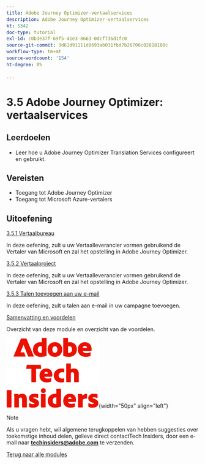 ```yaml
---
title: Adobe Journey Optimizer-vertaalservices
description: Adobe Journey Optimizer-vertaalservices
kt: 5342
doc-type: tutorial
exl-id: c0b3e37f-69f5-41e3-8663-0dcf736d1fc0
source-git-commit: 3d61d91111d8693ab031fbd7b26706c02818108c
workflow-type: tm+mt
source-wordcount: '154'
ht-degree: 0%

---
```


# 3.5 Adobe Journey Optimizer: vertaalservices

## Leerdoelen

- Leer hoe u Adobe Journey Optimizer Translation Services configureert en gebruikt.

## Vereisten

- Toegang tot Adobe Journey Optimizer
- Toegang tot Microsoft Azure-vertalers

## Uitoefening

[3.5.1 Vertaalbureau](./ex1.md)

In deze oefening, zult u uw Vertaalleverancier vormen gebruikend de Vertaler van Microsoft en zal het opstelling in Adobe Journey Optimizer.

[3.5.2 Vertaalproject](./ex2.md)

In deze oefening, zult u uw Vertaalleverancier vormen gebruikend de Vertaler van Microsoft en zal het opstelling in Adobe Journey Optimizer.

[3.5.3 Talen toevoegen aan uw e-mail](./ex3.md)

In deze oefening, zult u talen aan e-mail in uw campagne toevoegen.

[Samenvatting en voordelen](./summary.md)

Overzicht van deze module en overzicht van de voordelen.

![ Indexen van de Tech ](./../../../../assets/images/techinsiders.png){width="50px" align="left"}

>[!NOTE]
>
>Als u vragen hebt, wil algemene terugkoppelen van hebben suggesties over toekomstige inhoud delen, gelieve direct contactTech Insiders, door een e-mail naar **techinsiders@adobe.com** te verzenden.

[Terug naar alle modules](./../../../../overview.md)
